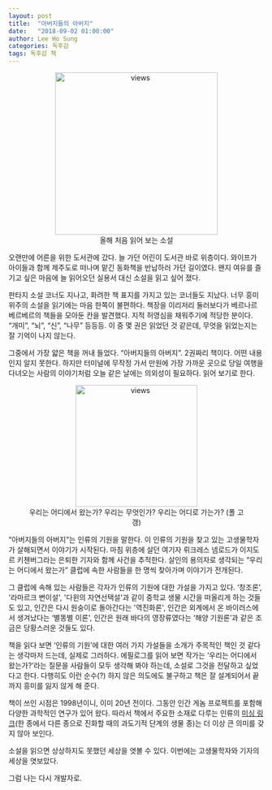 ```yaml
---
layout: post
title:  "아버지들의 아버지"
date:   "2018-09-02 01:00:00"
author: Lee Ho Sung
categories: 독후감
tags: 독후감 책
---
```


<center>
	<figure>
		<img src="http://blog.novice.io/assets/아버지들의아버지-1.jpg" width="320" alt="views">
		<figcaption>올해 처음 읽어 보는 소설</figcaption>
	</figure>
</center>

오랜만에 어른을 위한 도서관에 갔다. 늘 가던 어린이 도서관 바로 위층이다. 와이프가 아이들과 함께 제주도로 떠나며 맡긴 동화책을 반납하러 가던 길이였다. 왠지 여유를 즐기고 싶은 마음에 늘 읽어오던 실용서 대신 소설을 읽고 싶어 졌다. 

판타지 소설 코너도 지나고, 화려한 책 표지를 가지고 있는 코너들도 지났다. 너무 흥미 위주의 소설을 읽기에는 마음 한쪽이 불편하다. 책장을 이리저리 둘러보다가 베르나르 베르베르의 책들을 모아둔 칸을 발견했다. 지적 허영심을 채워주기에 적당한 분이다. “개미”, “뇌”, “신”,  “나무” 등등등. 이 중 몇 권은 읽었던 것 같은데, 무엇을 읽었는지는 잘 기억이 나지 않는다.

그중에서 가장 얇은 책을 꺼내 들었다. “아버지들의 아버지”. 2권짜리 책이다. 어떤 내용인지 알지 못한다. 하지만 터미널에 무작정 가서 만원에 가장 가까운 곳으로 당일 여행을 다녀오는 사람의 이야기처럼 오늘 같은 날에는 의외성이 필요하다. 읽어 보기로 한다.  

<center>
	<figure>
		<img src="http://blog.novice.io/assets/아버지들의아버지-2.jpg" width="240" alt="views">
		<figcaption>우리는 어디에서 왔는가? 우리는 무엇인가? 우리는 어디로 가는가? (폴 고갱)</figcaption>
	</figure>
</center>

“아버지들의 아버지”는 인류의 기원을 말한다. 이 인류의 기원을 찾고 있는 고생물학자가 살해되면서 이야기가 시작된다. 마침 위층에 살던 여기자 뤼크레스 넴로드가 이지도르 키첸버그라는 은퇴한 기자와 함께 사건을 추적한다. 살인의 용의자로 생각되는 “우리는 어디에서 왔는가” 클럽에 속한 사람들을 한 명씩 찾아가며 이야기가 전개된다.  

그 클럽에 속해 있는 사람들은 각자가 인류의 기원에 대한 가설을 가지고 있다. ‘창조론’, '라마르크 변이설', '다윈의 자연선택설'과 같이 중학교 생물 시간을 떠올리게 하는 것들도 있고,  인간은 다시 원숭이로 돌아간다는 '역진화론', 인간은 외계에서 온 바이러스에서 생겨났다는 ‘별똥별 이론', 인간은 원래 바다의 영장류였다는 ‘해양 기원론’과 같은 조금은 당황스러운 것들도 있다.  

책을 읽다 보면 ‘인류의 기원’에 대한 여러 가지 가설들을 소개가 주목적인 책인 것 같다는 생각마저 드는데, 실제로 그러하다. 에필로그를 읽어 보면 작가는 ‘우리는 어디에서 왔는가?’라는 질문을 사람들이 모두 생각해 봐야 하는데, 소설로 그것을 전달하고 싶었다고 한다. 다행히도 이런 순수(?) 하지 않은 의도에도 불구하고 책은 잘 설계되어서 끝까지 흥미를 잃지 않게 해 준다. 

책이 쓰인 시점은 1998년이니, 이미 20년 전이다. 그동안 인간 게놈 프로젝트를 포함해 다양한 과학적인 연구가 있어 왔다. 따라서 책에서 주요한 소재로 다루는 인류의 [미싱 링크](https://namu.wiki/w/%EB%AF%B8%EC%8B%B1%EB%A7%81%ED%81%AC)(한 종에서 다른 종으로 진화할 때의 과도기적 단계의 생물 종)는 더 이상 큰 의미를 갖지 않아 보인다.  

소설을 읽으면 상상하지도 못했던 세상을 엿볼 수 있다. 이번에는 고생물학자와 기자의 세상을 엿보았다.

그럼 나는 다시 개발자로.
